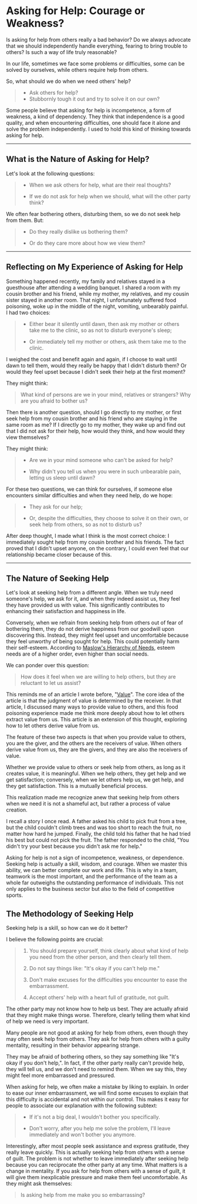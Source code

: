 # Asking for Help: Courage or Weakness?

Is asking for help from others really a bad behavior? Do we always advocate that we should independently handle everything, fearing to bring trouble to others? Is such a way of life truly reasonable?

In our life, sometimes we face some problems or difficulties, some can be solved by ourselves, while others require help from others.

So, what should we do when we need others' help?

> * Ask others for help?
> * Stubbornly tough it out and try to solve it on our own?

Some people believe that asking for help is incompetence, a form of weakness, a kind of dependency. They think that independence is a good quality, and when encountering difficulties, one should face it alone and solve the problem independently. I used to hold this kind of thinking towards asking for help.

---

## What is the Nature of Asking for Help?

Let's look at the following questions:

> * When we ask others for help, what are their real thoughts?
>
> * If we do not ask for help when we should, what will the other party think?

We often fear bothering others, disturbing them, so we do not seek help from them. But:

> * Do they really dislike us bothering them?
>
> * Or do they care more about how we view them?

---

## Reflecting on My Experience of Asking for Help

Something happened recently, my family and relatives stayed in a guesthouse after attending a wedding banquet. I shared a room with my cousin brother and his friend, while my mother, my relatives, and my cousin sister stayed in another room. That night, I unfortunately suffered food poisoning, woke up in the middle of the night, vomiting, unbearably painful. I had two choices:

> * Either bear it silently until dawn, then ask my mother or others take me to the clinic, so as not to disturb everyone's sleep;
>
> * Or immediately tell my mother or others, ask them take me to the clinic.

I weighed the cost and benefit again and again, if I choose to wait until dawn to tell them, would they really be happy that I didn't disturb them? Or would they feel upset because I didn't seek their help at the first moment?

They might think:

> What kind of persons are we in your mind, relatives or strangers? Why are you afraid to bother us?

Then there is another question, should I go directly to my mother, or first seek help from my cousin brother and his friend who are staying in the same room as me? If I directly go to my mother, they wake up and find out that I did not ask for their help, how would they think, and how would they view themselves?

They might think:

> * Are we in your mind someone who can't be asked for help?
>
> * Why didn't you tell us when you were in such unbearable pain, letting us sleep until dawn?

For these two questions, we can think for ourselves, if someone else encounters similar difficulties and when they need help, do we hope:

> * They ask for our help;
>
> * Or, despite the difficulties, they choose to solve it on their own, or seek help from others, so as not to disturb us?

After deep thought, I made what I think is the most correct choice: I immediately sought help from my cousin brother and his friends. The fact proved that I didn't upset anyone, on the contrary, I could even feel that our relationship became closer because of this.

---


## The Nature of Seeking Help

Let's look at seeking help from a different angle. When we truly need someone's help, we ask for it, and when they indeed assist us, they feel they have provided us with value. This significantly contributes to enhancing their satisfaction and happiness in life.

Conversely, when we refrain from seeking help from others out of fear of bothering them, they do not derive happiness from our goodwill upon discovering this. Instead, they might feel upset and uncomfortable because they feel unworthy of being sought for help. This could potentially harm their self-esteem. According to [Maslow's Hierarchy of Needs](https://en.wikipedia.org/wiki/Maslow%27s_hierarchy_of_needs), esteem needs are of a higher order, even higher than social needs.

We can ponder over this question:

> How does it feel when we are willing to help others, but they are reluctant to let us assist?

This reminds me of an article I wrote before, "[Value](https://github.com/ericlee1778/writing/blob/main/english/Learning%20Note%20-%20See%20You%20in%20Seven%20Years%20series%20(from%20Li%20Xiaolai)/002.Value.md)". The core idea of the article is that the judgment of value is determined by the receiver. In that article, I discussed many ways to provide value to others, and this food poisoning experience made me think more deeply about how to let others extract value from us. This article is an extension of this thought, exploring how to let others derive value from us.

The feature of these two aspects is that when you provide value to others, you are the giver, and the others are the receivers of value. When others derive value from us, they are the givers, and they are also the receivers of value.

Whether we provide value to others or seek help from others, as long as it creates value, it is meaningful. When we help others, they get help and we get satisfaction; conversely, when we let others help us, we get help, and they get satisfaction. This is a mutually beneficial process.

This realization made me recognize anew that seeking help from others when we need it is not a shameful act, but rather a process of value creation.

I recall a story I once read. A father asked his child to pick fruit from a tree, but the child couldn't climb trees and was too short to reach the fruit, no matter how hard he jumped. Finally, the child told his father that he had tried his best but could not pick the fruit. The father responded to the child, "You didn't try your best because you didn't ask me for help."

Asking for help is not a sign of incompetence, weakness, or dependence. Seeking help is actually a skill, wisdom, and courage. When we master this ability, we can better complete our work and life. This is why in a team, teamwork is the most important, and the performance of the team as a whole far outweighs the outstanding performance of individuals. This not only applies to the business sector but also to the field of competitive sports.

## The Methodology of Seeking Help

Seeking help is a skill, so how can we do it better?

I believe the following points are crucial:

> 1. You should prepare yourself, think clearly about what kind of help you need from the other person, and then clearly tell them.
>
> 2. Do not say things like: "It's okay if you can't help me."
>
> 3. Don't make excuses for the difficulties you encounter to ease the embarrassment.
>
> 4. Accept others' help with a heart full of gratitude, not guilt.

The other party may not know how to help us best. They are actually afraid that they might make things worse. Therefore, clearly telling them what kind of help we need is very important.

Many people are not good at asking for help from others, even though they may often seek help from others. They ask for help from others with a guilty mentality, resulting in their behavior appearing strange.

They may be afraid of bothering others, so they say something like "It's okay if you don't help,". In fact, if the other party really can't provide help, they will tell us, and we don't need to remind them. When we say this, they might feel more embarrassed and pressured.

When asking for help, we often make a mistake by liking to explain. In order to ease our inner embarrassment, we will find some excuses to explain that this difficulty is accidental and not within our control. This makes it easy for people to associate our explanation with the following subtext:

> * If it's not a big deal, I wouldn't bother you specifically.
>
> * Don't worry, after you help me solve the problem, I'll leave immediately and won't bother you anymore.

Interestingly, after most people seek assistance and express gratitude, they really leave quickly. This is actually seeking help from others with a sense of guilt. The problem is not whether to leave immediately after seeking help because you can reciprocate the other party at any time. What matters is a change in mentality. If you ask for help from others with a sense of guilt, it will give them inexplicable pressure and make them feel uncomfortable. As they might ask themselves:

> Is asking help from me make you so embarrassing?
